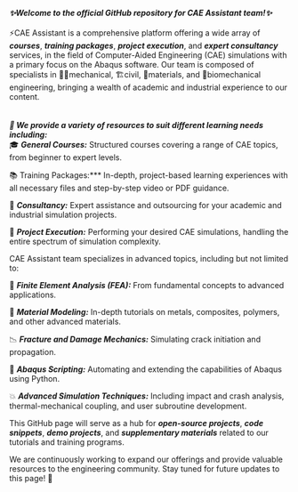 ***✨Welcome to the official GitHub repository for CAE Assistant team!✨***
<br>
<br>
⚡️CAE Assistant is a comprehensive platform offering a wide array of ***courses***, ***training packages***, ***project execution***, and ***expert consultancy*** services, in the field of Computer-Aided Engineering (CAE) simulations with a primary focus on the Abaqus software. Our team is composed of specialists in 🧑‍💻mechanical, 🏗️civil, 🔬materials, and 🧬biomechanical engineering, bringing a wealth of academic and industrial experience to our content. 
<br>
<br>
<br>
***🧰 We provide a variety of resources to suit different learning needs including:***
<br>
🎓 ***General Courses:*** Structured courses covering a range of CAE topics, from beginner to expert levels.

📚 Training Packages:*** In-depth, project-based learning experiences with all necessary files and step-by-step video or PDF guidance.

🤝 ***Consultancy:*** Expert assistance and outsourcing for your academic and industrial simulation projects.

🚀 ***Project Execution:*** Performing your desired CAE simulations, handling the entire spectrum of simulation complexity.



CAE Assistant team specializes in advanced topics, including but not limited to:

🔧 ***Finite Element Analysis (FEA):*** From fundamental concepts to advanced applications.

🧱 ***Material Modeling:*** In-depth tutorials on metals, composites, polymers, and other advanced materials.

📉 ***Fracture and Damage Mechanics:*** Simulating crack initiation and propagation.

📜 ***Abaqus Scripting:*** Automating and extending the capabilities of Abaqus using Python.

💥 ***Advanced Simulation Techniques:*** Including impact and crash analysis, thermal-mechanical coupling, and user subroutine development.


This GitHub page will serve as a hub for ***open-source projects***, ***code snippets***, ***demo projects***, and ***supplementary materials*** related to our tutorials and training programs.

We are continuously working to expand our offerings and provide valuable resources to the engineering community. Stay tuned for future updates to this page! 🌟
